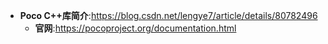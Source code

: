 - __Poco C++库简介__:https://blog.csdn.net/lengye7/article/details/80782496
  - __官网__:https://pocoproject.org/documentation.html
